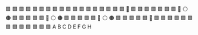 🟩 🟩 🟩 🟩 🟩 🟩 🟩 🟩 
🟩 🟩 🟩 🟩 🟩 🟩 🟩 🟩 
🟩 🟩 🔹 🟩 🟩 🟩 🟩 🟩 
🟩 🟩 🔹 ⚪️ 🟤 🟩 🟩 🟩 
🟩 🟩 🔹 ⚪️ 🟤 🟩 🟩 🟩 
🟩 🟩 🔹 ⚪️ 🟤 🟩 🟩 🟩 
🟩 🟩 🔹 🟩 🟩 🟩 🟩 🟩 
🟩 🟩 🟩 🟩 🟩 🟩 🟩 🟩 
 A  B  C  D  E  F  G  H